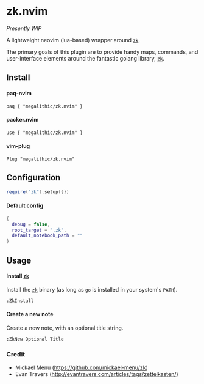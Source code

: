# zk.nvim

_Presently WIP_

A lightweight neovim (lua-based) wrapper around [`zk`](https://github.com/mickael-menu/zk).

The primary goals of this plugin are to provide handy maps, commands, and
user-interface elements around the fantastic golang library,
[`zk`](https://github.com/mickael-menu/zk).


## Install

#### paq-nvim

`paq { "megalithic/zk.nvim" }`

#### packer.nvim

`use { "megalithic/zk.nvim" }`

#### vim-plug

`Plug "megalithic/zk.nvim"`


## Configuration


```lua
require("zk").setup({})
```

#### Default config

```lua
{
  debug = false,
  root_target = ".zk",
  default_notebook_path = ""
}
```


## Usage


#### Install [`zk`](https://github.com/mickael-menu/zk)

Install the [`zk`](https://github.com/mickael-menu/zk) binary (as long as `go` is installed in your system's `PATH`).

```viml
:ZkInstall
```


#### Create a new note

Create a new note, with an optional title string.

```viml
:ZkNew Optional Title
```

### Credit

- Mickael Menu (https://github.com/mickael-menu/zk)
- Evan Travers (http://evantravers.com/articles/tags/zettelkasten/)
